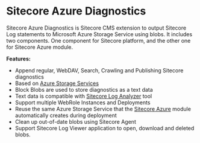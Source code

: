 # Sitecore Azure Diagnostics

Sitecore Azure Diagnostics is Sitecore CMS extension to output Sitecore Log statements to Microsoft Azure Storage Service using blobs. It includes two components. One component for Sitecore platform, and the other one for Sitecore Azure module.   

**Features:**
+ Append regular, WebDAV, Search, Crawling and Publishing Sitecore diagnostics
+ Based on [Azure Storage Services](https://msdn.microsoft.com/en-us/library/azure/gg433040.aspx)
+ Block Blobs are used to store diagnostics as a text data
+ Text data is compatible with [Sitecore Log Analyzer](https://marketplace.sitecore.net/Modules/Sitecore_Log_Analyzer.aspx) tool
+ Support multiple WebRole Instances and Deployments 
+ Reuse the same Azure Storage Service that the [Sitecore Azure](https://dev.sitecore.net/en/Downloads/Sitecore_Azure/80/Sitecore_Azure_80.aspx) module automatically creates during deployment
+ Clean up out-of-date blobs using Sitecore Agent
+ Support Sitecore Log Viewer application to open, download and deleted blobs.
